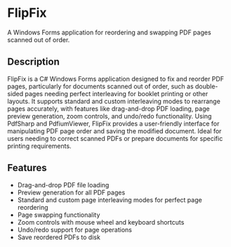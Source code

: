 # FlipFix

A Windows Forms application for reordering and swapping PDF pages scanned out of order.

## Description
FlipFix is a C# Windows Forms application designed to fix and reorder PDF pages, particularly for documents scanned out of order, such as double-sided pages needing perfect interleaving for booklet printing or other layouts. It supports standard and custom interleaving modes to rearrange pages accurately, with features like drag-and-drop PDF loading, page preview generation, zoom controls, and undo/redo functionality. Using PdfSharp and PdfiumViewer, FlipFix provides a user-friendly interface for manipulating PDF page order and saving the modified document. Ideal for users needing to correct scanned PDFs or prepare documents for specific printing requirements.

## Features
- Drag-and-drop PDF file loading
- Preview generation for all PDF pages
- Standard and custom page interleaving modes for perfect page reordering
- Page swapping functionality
- Zoom controls with mouse wheel and keyboard shortcuts
- Undo/redo support for page operations
- Save reordered PDFs to disk
